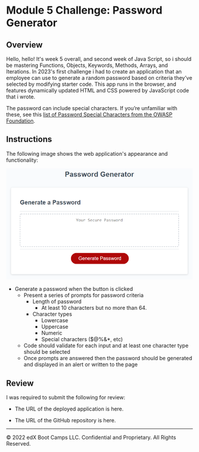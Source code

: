 # Module 5 Challenge: Password Generator

## Overview

Hello, hello! It's week 5 overall, and second week of Java Script, so i should be mastering Functions, Objects, Keywords, Methods, Arrays, and Iterations. In 2023's first challenge i had to create an application that an employee can use to generate a random password based on criteria they’ve selected by modifying starter code. This app runs in the browser, and features dynamically updated HTML and CSS powered by JavaScript code that i wrote.

The password can include special characters. If you’re unfamiliar with these, see this [list of Password Special Characters from the OWASP Foundation](https://www.owasp.org/index.php/Password_special_characters).

## Instructions

The following image shows the web application's appearance and functionality:

![password generator demo](./assets/05-javascript-challenge-demo.png)


* Generate a password when the button is clicked
  * Present a series of prompts for password criteria
    * Length of password
      * At least 10 characters but no more than 64.
    * Character types
      * Lowercase
      * Uppercase
      * Numeric
      * Special characters ($@%&*, etc)
  * Code should validate for each input and at least one character type should be selected
  * Once prompts are answered then the password should be generated and displayed in an alert or written to the page

## Review

I was required to submit the following for review:

* The URL of the deployed application is here.

* The URL of the GitHub repository is here.

---

© 2022 edX Boot Camps LLC. Confidential and Proprietary. All Rights Reserved.
